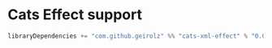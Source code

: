 # Cats Effect support

```sbt
libraryDependencies += "com.github.geirolz" %% "cats-xml-effect" % "0.0.3"
```     
